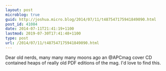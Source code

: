```yaml
---
layout: post
microblog: true
guid: http://joshua.micro.blog/2014/07/11/t487547175941849090.html
post_id: 41084
date: 2014-07-11T21:41:19+1100
lastmod: 2019-07-30T17:41:48+1100
type: post
url: /2014/07/11/t487547175941849090.html
---
```

Dear old nerds, many many many moons ago an @APCmag  cover CD contained heaps of really old PDF editions of the mag. I'd love to find this.
